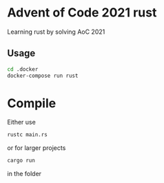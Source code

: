 # Advent of Code 2021 rust

Learning rust by solving AoC 2021

## Usage

```sh
cd .docker
docker-compose run rust
```

# Compile 

Either use 

```sh
rustc main.rs
```

or for larger projects

```sh
cargo run
```

in the folder

